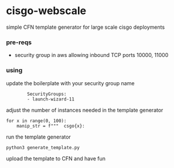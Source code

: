 # cisgo-webscale
simple CFN template generator for large scale cisgo deployments

### pre-reqs
- security group in aws allowing inbound TCP ports 10000, 11000

### using

update the boilerplate with your security group name

```
        SecurityGroups:
        - launch-wizard-11
```

adjust the number of instances needed in the template generator

```# adjust the number of CFN instances needed
for x in range(0, 100):
    manip_str = f"""  csgo{x}:
 ```
 
 run the template generator
 
 ```python3 generate_template.py```

upload the template to CFN and have fun
